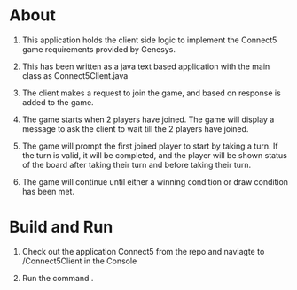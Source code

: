 # About

1. This application holds the client side logic to implement the Connect5 game requirements provided by Genesys. 

2. This has been written as a java text based application with the main class as Connect5Client.java

3. The client makes a request to join the game, and based on response is added to the game. 

4. The game starts when 2 players have joined. The game will display a message to ask the client to wait till the 2 players have joined. 

5. The game will prompt the first joined player to start by taking a turn. If the turn is valid, it will be completed, and the player will be shown status of the board after taking their turn and before taking their turn. 

6. The game will continue until either a winning condition or draw condition has been met. 


# Build and Run

1. Check out the application Connect5 from the repo and naviagte to <file location>/Connect5Client in the Console

2. Run the command <mvn exec:java>.  

